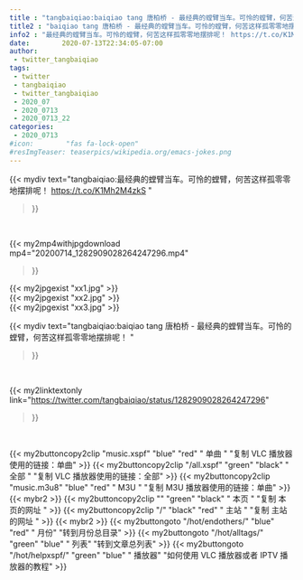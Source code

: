 ```yaml
---
title : "tangbaiqiao:baiqiao tang 唐柏桥 - 最经典的螳臂当车。可怜的螳臂，何苦这样孤零零地摆排呢！ "
title2 : "baiqiao tang 唐柏桥 - 最经典的螳臂当车。可怜的螳臂，何苦这样孤零零地摆排呢！ "
info2 : "最经典的螳臂当车。可怜的螳臂，何苦这样孤零零地摆排呢！ https://t.co/K1Mh2M4zkS "
date:        2020-07-13T22:34:05-07:00
author:
 - twitter_tangbaiqiao
tags:
 - twitter
 - tangbaiqiao
 - twitter_tangbaiqiao
 - 2020_07
 - 2020_0713
 - 2020_0713_22
categories:
 - 2020_0713
#icon:        "fas fa-lock-open"
#resImgTeaser: teaserpics/wikipedia.org/emacs-jokes.png
---
```


{{< mydiv text="tangbaiqiao:最经典的螳臂当车。可怜的螳臂，何苦这样孤零零地摆排呢！ https://t.co/K1Mh2M4zkS "
>}}
<br>


{{< my2mp4withjpgdownload mp4="20200714_1282909028264247296.mp4"
>}}

{{< my2jpgexist "xx1.jpg" >}}<br>
{{< my2jpgexist "xx2.jpg" >}}<br>
{{< my2jpgexist "xx3.jpg" >}}<br>



{{< mydiv text="tangbaiqiao:baiqiao tang 唐柏桥 - 最经典的螳臂当车。可怜的螳臂，何苦这样孤零零地摆排呢！ "
>}}
<br>

{{< my2linktextonly link="https://twitter.com/tangbaiqiao/status/1282909028264247296"
>}}


<br>

{{< my2buttoncopy2clip "music.xspf"        "blue"   "red"    " 单曲 "  "复制 VLC 播放器使用的链接：单曲" >}} {{< my2buttoncopy2clip "/all.xspf"         "green"  "black"  " 全部 "  "复制 VLC 播放器使用的链接：全部" >}} {{< my2buttoncopy2clip "music.m3u8"        "blue"   "red"    " M3U  "    "复制 M3U 播放器使用的链接：单曲" >}} {{< mybr2 >}} {{< my2buttoncopy2clip ""                  "green"  "black"  " 本页 "    "复制 本页的网址 " >}} {{< my2buttoncopy2clip "/"                 "black"  "red"    " 主站 "    "复制 主站的网址 " >}} {{< mybr2 >}} {{< my2buttongoto      "/hot/endothers/"   "blue"   "red"    " 月份"   "转到月份总目录" >}} {{< my2buttongoto      "/hot/alltags/"     "green"  "blue"   " 列表"   "转到文章总列表" >}} {{< my2buttongoto      "/hot/helpxspf/"    "green"  "blue"   " 播放器" "如何使用 VLC 播放器或者 IPTV 播放器的教程" >}} 
